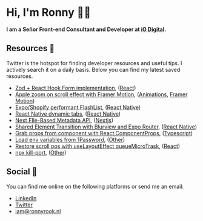 # Hi, I'm Ronny 👨‍💻

<strong>I am a Señor Front-end Consultant and Developer at [iO Digital](https://www.iodigital.com/nl/home).</strong>

## Resources 📎
Twitter is the hotspot for finding developer resources and useful tips. I actively search it on a daily basis. Below you can find my latest saved resources.

* [Zod + React Hook Form implementation](https://twitter.com/filipjnc/status/1637535336115970048), ([React](https://rnny.nl/resources/react))
* [Apple zoom on scroll effect with Framer Motion](https://twitter.com/jurrehoutkamp/status/1637788408432173056), ([Animations](https://rnny.nl/resources/animations), [Framer Motion](https://rnny.nl/resources/framer-motion))
* [Expo&#x2F;Shopify performant FlashList](https://twitter.com/hirbod_dev/status/1644098568922488833), ([React Native](https://rnny.nl/resources/react-native))
* [React Native dynamic tabs](https://twitter.com/hewad_mubariz/status/1644746612235698179), ([React Native](https://rnny.nl/resources/react-native))
* [Next FIle-Based Metadata API](https://twitter.com/delba_oliveira/status/1645840553597362176), ([Nextjs](https://rnny.nl/resources/nextjs))
* [Shared Element Transition with Blurview and Expo Router](https://twitter.com/kacperkapusciak/status/1654434612825792513), ([React Native](https://rnny.nl/resources/react-native))
* [Grab props from component with React.ComponentProps](https://twitter.com/mattpocockuk/status/1653676828429631488), ([Typescript](https://rnny.nl/resources/typescript))
* [Load env variables from 1Password](https://twitter.com/wesbos/status/1650857756688019456), ([Other](https://rnny.nl/resources/other))
* [Restore scroll pos with useLayoutEffect queueMicroTrask](https://twitter.com/sebastienlorber/status/1650829494209466373), ([React](https://rnny.nl/resources/react))
* [npx kill-port](https://twitter.com/dannypostmaa/status/1647790681568706561), ([Other](https://rnny.nl/resources/other))

## Social 📱
You can find me online on the following platforms or send me an email:
* [LinkedIn](https://www.linkedin.com/in/ronny-rook-02ab1622/)
* [Twitter](https://twitter.com/rnnyrk)
* [iam@ronnyrook.nl](mailto:iam@ronnyrook.nl)